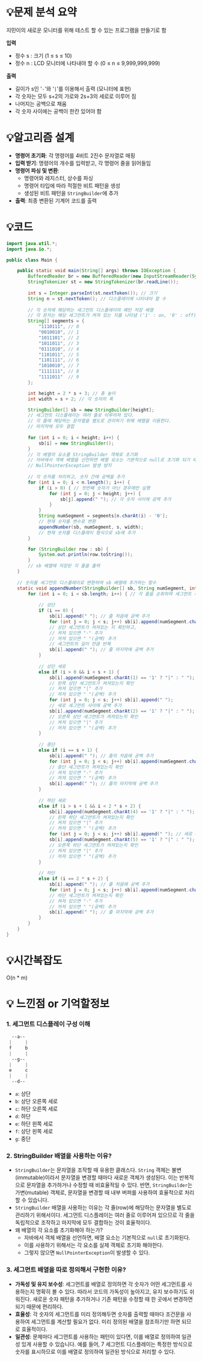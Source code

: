 # 💡**문제 분석 요약**

 지민이의 새로운 모니터를 위해 테스트 할 수 있는 프로그램을 만들기로 함

**입력**

- 정수 s : 크기 (1 ≤ s ≤ 10)
- 정수 n : LCD 모니터에 나타내야 할 수 (0 ≤ n ≤ 9,999,999,999)

**출력**

- 길이가 s인 '`-`'와 '`|`'를 이용해서 출력 (모니터에 표현)
- 각 숫자는 모두 s+2의 가로와 2s+3의 세로로 이루어 짐
- 나머지는 공백으로 채움
- 각 숫자 사이에는 공백이 한칸 있어야 함

# 💡**알고리즘 설계**

- **명령어 초기화**: 각 명령어를 4비트 2진수 문자열로 매핑
- **입력 받기**: 명령어의 개수를 입력받고, 각 명령어 줄을 읽어들임
- **명령어 파싱 및 변환**:
    - 명령어와 레지스터, 상수를 파싱
    - 명령어 타입에 따라 적절한 비트 패턴을 생성
    - 생성된 비트 패턴을 `StringBuilder`에 추가
- **출력**: 최종 변환된 기계어 코드를 출력

# 💡코드

```java
import java.util.*;
import java.io.*;

public class Main {

    public static void main(String[] args) throws IOException {
        BufferedReader br = new BufferedReader(new InputStreamReader(System.in));
        StringTokenizer st = new StringTokenizer(br.readLine());
        
        int s = Integer.parseInt(st.nextToken()); // 크기
        String n = st.nextToken(); // 디스플레이에 나타내야 할 수
        
        // 각 숫자에 해당하는 세그먼트 디스플레이의 패턴 저장 배열
        // 각 문자는 해당 세그먼트가 켜져 있는 지를 나타냄 ('1' : on, '0' : off)
        String[] segments = {
            "1110111", // 0
            "0010010", // 1
            "1011101", // 2
            "1011011", // 3
            "0111010", // 4
            "1101011", // 5
            "1101111", // 6
            "1010010", // 7
            "1111111", // 8
            "1111011"  // 9
        };

        int height = 2 * s + 3; // 총 높이
        int width = s + 2; // 각 숫자의 폭

        StringBuilder[] sb = new StringBuilder[height];
        // 세그먼트 디스플레이는 여러 줄로 이루어져 있다.
        // 각 줄에 해당하는 문자열을 별도로 관리하기 위해 배열을 이용한다.
        // 마지막에 모두 결합
        
        for (int i = 0; i < height; i++) {
            sb[i] = new StringBuilder();
        }
        // 각 배열의 요소를 StringBuilder 객체로 초기화
        // 자바에서 객체 배열을 선언하면 배열 요소는 기본적으로 null로 초기화 되기 때문
        // NullPointerException 발생 방지
        
        // 각 숫자를 처리하고, 숫자 간에 공백을 추가
        for (int i = 0; i < n.length(); i++) {
            if (i > 0) { // 첫번째 숫자가 아닌 경우에만 실행
                for (int j = 0; j < height; j++) {
                    sb[j].append(" "); // 각 숫자 사이에 공백 추가
                }
            }
            String numSegment = segments[n.charAt(i) - '0'];
            // 현재 숫자를 변수로 변환
            appendNumber(sb, numSegment, s, width);
            // 현재 숫자를 디스플레이 형식으로 sb에 추가
        }

        for (StringBuilder row : sb) {
            System.out.println(row.toString());
        }
        // sb 배열에 저장된 각 줄을 출력
    }
    
    // 숫자를 세그먼트 디스플레이로 변환하여 sb 배열에 추가하는 함수
    static void appendNumber(StringBuilder[] sb, String numSegment, int s, int width) {
        for (int i = 0; i < sb.length; i++) { // 각 줄을 순회하며 세그먼트 추가
            
            // 상단
            if (i == 0) {
                sb[i].append(" "); // 줄 처음에 공백 추가
                for (int j = 0; j < s; j++) sb[i].append(numSegment.charAt(0) == '1' ? "-" : " ");
                // 상단 세그먼트가 켜져있는 지 확인하고,
                // 켜져 있으면 "-" 추가
                // 꺼져 있으면 " "(공백) 추가
                // 세그먼트의 길이 만큼 반복
                sb[i].append(" "); // 줄 마지막에 공백 추가
            }
            
            // 상단 세로
            else if (i > 0 && i < s + 1) {
                sb[i].append(numSegment.charAt(1) == '1' ? "|" : " ");
                // 왼쪽 상단 세그먼트가 켜져있는지 확인
                // 켜져 있으면 "|" 추가
                // 꺼져 있으면 " "(공백) 추가
                for (int j = 0; j < s; j++) sb[i].append(" ");
                // 세로 세그먼트 사이에 공백 추가
                sb[i].append(numSegment.charAt(2) == '1' ? "|" : " ");
                // 오른쪽 상단 세그먼트가 켜져있는지 확인
                // 켜져 있으면 "|" 추가
                // 꺼져 있으면 " "(공백) 추가
            }
            
            // 중단
            else if (i == s + 1) {
                sb[i].append(" "); // 줄의 처음에 공백 추가
                for (int j = 0; j < s; j++) sb[i].append(numSegment.charAt(3) == '1' ? "-" : " ");
                // 중단 세그먼트가 켜져있는지 확인
                // 켜져 있으면 "-" 추가
                // 꺼져 있으면 " "(공백) 추가
                sb[i].append(" "); // 줄의 마지막에 공백 추가
            }
            
            // 하단 세로
            else if (i > s + 1 && i < 2 * s + 2) {
                sb[i].append(numSegment.charAt(4) == '1' ? "|" : " ");
                // 왼쪽 하단 세그먼트가 켜져있는지 확인
                // 켜져 있으면 "|" 추가
                // 꺼져 있으면 " "(공백) 추가
                for (int j = 0; j < s; j++) sb[i].append(" "); // 세로 세그먼트 사이에 공백 추가
                sb[i].append(numSegment.charAt(5) == '1' ? "|" : " ");
                // 오른쪽 하단 세그먼트가 켜져있는지 확인
                // 켜져 있으면 "|" 추가
                // 꺼져 있으면 " "(공백) 추가
            }
            
            // 하단
            else if (i == 2 * s + 2) {
                sb[i].append(" "); // 줄 처음에 공백 추가
                for (int j = 0; j < s; j++) sb[i].append(numSegment.charAt(6) == '1' ? "-" : " ");
                // 하단 세그먼트가 켜져있는지 확인
                // 켜져 있으면 "-" 추가
                // 꺼져 있으면 " "(공백) 추가
                sb[i].append(" "); // 줄 마지막에 공백 추가
            }
        }
    }
}

```

# 💡시간복잡도

O(n * m)

# 💡 느낀점 or 기억할정보

### 1. 세그먼트 디스플레이 구성 이해

```css
  --a--
 |     |
 f     b
 |     |
  --g--
 |     |
 e     c
 |     |
  --d--
```

- `a`: 상단
- `b`: 상단 오른쪽 세로
- `c`: 하단 오른쪽 세로
- `d`: 하단
- `e`: 하단 왼쪽 세로
- `f`: 상단 왼쪽 세로
- `g`: 중단

### 2. StringBuilder 배열을 사용하는 이유?

- `StringBuilder`는 문자열을 조작할 때 유용한 클래스다. `String` 객체는 불변(immutable)이라서 문자열을 변경할 때마다 새로운 객체가 생성된다. 이는 반복적으로 문자열을 추가하거나 수정할 때 비효율적일 수 있다. 반면, `StringBuilder`는 가변(mutable) 객체로, 문자열을 변경할 때 내부 버퍼를 사용하여 효율적으로 처리할 수 있습니다.
- `StringBuilder` 배열을 사용하는 이유는 각 줄(row)에 해당하는 문자열을 별도로 관리하기 위해서이다. 세그먼트 디스플레이는 여러 줄로 이루어져 있으므로 각 줄을 독립적으로 조작하고 마지막에 모두 결합하는 것이 효율적이다.
- 왜 배열의 각 요소를 초기화해야 하는가?
    - 자바에서 객체 배열을 선언하면, 배열 요소는 기본적으로 `null`로 초기화된다.
    - 이를 사용하기 위해서는 각 요소를 실제 객체로 초기화 해야한다.
    - 그렇지 않으면 `NullPointerException`이 발생할 수 있다.

### 3. 세그먼트 배열을 따로 정의해서 구현한 이유?

- **가독성 및 유지 보수성**: 세그먼트를 배열로 정의하면 각 숫자가 어떤 세그먼트를 사용하는지 명확히 볼 수 있다. 따라서 코드의 가독성이 높아지고, 유지 보수하기도 쉬워진다. 새로운 숫자 패턴을 추가하거나 기존 패턴을 수정할 때 한 곳에서 변경하면 되기 때문에 편리하다.
- **효율성**: 각 숫자의 세그먼트를 미리 정의해두면 숫자를 출력할 때마다 조건문을 사용하여 세그먼트를 계산할 필요가 없다. 미리 정의된 배열을 참조하기만 하면 되므로 효율적이다.
- **일관성**: 문제마다 세그먼트를 사용하는 패턴이 있다면, 이를 배열로 정의하여 일관성 있게 사용할 수 있습니다. 예를 들어, 7 세그먼트 디스플레이는 특정한 방식으로 숫자를 표시하므로 이를 배열로 정의하여 일관된 방식으로 처리할 수 있다.
